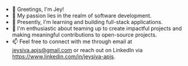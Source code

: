 - 👋 Greetings, I'm Jey!
- 👀 My passion lies in the realm of software development.
- 🌱 Presently, I'm learning and building full-stack applications.
- 💞️ I'm enthusiastic about teaming up to create impactful projects and making meaningful contributions to open-source projects.
- 📫 Feel free to connect with me through email at jeysiva.apjs@gmail.com or reach out on LinkedIn via https://www.linkedin.com/in/jeysiva-apjs.

<!---
Jeysiva-apjs/Jeysiva-apjs is a ✨ special ✨ repository because its `README.md` (this file) appears on your GitHub profile.
You can click the Preview link to take a look at your changes.
--->
